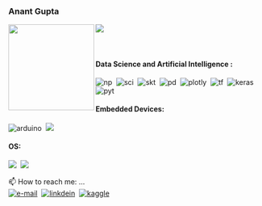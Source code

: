 ### Anant Gupta


<div>
  <img height="170" align="left" src="https://github-readme-stats.vercel.app/api?username=anantgupta129&show_icons=true&include_all_commits=true&theme=gruvbox" />
  <img src="https://github-readme-stats.vercel.app/api/top-langs/?username=anantgupta129&layout=compact&theme=gruvbox" />
</div>

<br>
<br>

#### Data Science and Artificial Intelligence : <br />
![np](https://img.shields.io/badge/Numpy-777BB4?style=for-the-badge&logo=numpy&logoColor=white)&nbsp;
![sci](https://img.shields.io/badge/Scipy-%23150458.svg?style=for-the-badge&logo=scipy&logoColor=white)&nbsp;
![skt](https://img.shields.io/badge/scikit_learn-F7931E?style=for-the-badge&logo=scikit-learn&logoColor=white)&nbsp;
![pd](https://img.shields.io/badge/Pandas-2C2D72?style=for-the-badge&logo=pandas&logoColor=white)&nbsp;
![plotly](https://img.shields.io/badge/Plotly-239120?style=for-the-badge&logo=plotly&logoColor=white)&nbsp;
![tf](https://img.shields.io/badge/TensorFlow-FF6F00?style=for-the-badge&logo=TensorFlow&logoColor=white)&nbsp;
![keras](https://img.shields.io/badge/Keras-D00000?style=for-the-badge&logo=Keras&logoColor=white)&nbsp;
![pyt](https://img.shields.io/badge/PyTorch-EE4C2C?style=for-the-badge&logo=PyTorch&logoColor=white)&nbsp;

#### Embedded Devices:  <br />
![arduino](https://img.shields.io/badge/Raspberry%20Pi-A22846?style=for-the-badge&logo=Raspberry%20Pi&logoColor=white)&nbsp;
![](https://img.shields.io/badge/Arduino-00979D?style=for-the-badge&logo=Arduino&logoColor=white)&nbsp;
![]()&nbsp;

#### OS:  <br />
![](https://img.shields.io/badge/Ubuntu-E95420?style=for-the-badge&logo=ubuntu&logoColor=white)&nbsp;
![](https://img.shields.io/badge/Windows-0078D6?style=for-the-badge&logo=windows&logoColor=white)&nbsp;

📫 How to reach me: ... <br />
[![e-mail](https://img.shields.io/badge/Gmail-D14836?style=for-the-badge&logo=gmail&logoColor=white)](mailto:anantgupta129@gmail.com)&nbsp;
[![linkdein](https://img.shields.io/badge/LinkedIn-0077B5?style=for-the-badge&logo=linkedin&logoColor=white)](https://www.linkedin.com/in/anant-gupta-03a0ba1a5/)&nbsp;
[![kaggle](https://img.shields.io/badge/Kaggle-20BEFF?style=for-the-badge&logo=Kaggle&logoColor=white)](https://www.kaggle.com/anantgupt)&nbsp;
<!--
**anantgupta129/anantgupta129** is a ✨ _special_ ✨ repository because its `README.md` (this file) appears on your GitHub profile.

Here are some ideas to get you started:

- 🔭 I’m currently working on ...
- 🌱 I’m currently learning ...
- 👯 I’m looking to collaborate on ...
- 🤔 I’m looking for help with ...
- 💬 Ask me about ...
- 
- 😄 Pronouns: ...
- ⚡ Fun fact: ...
-->
